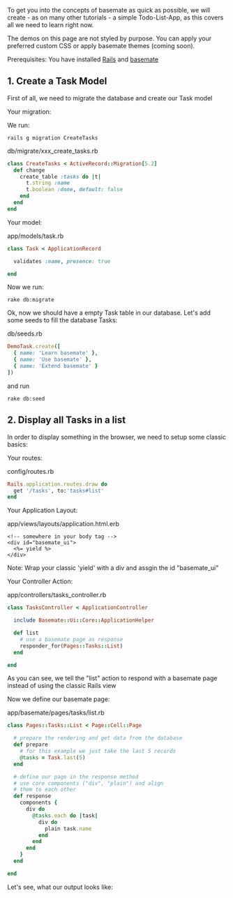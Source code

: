 To get you into the concepts of basemate as quick as possible, we will create -
as on many other tutorials - a simple
Todo-List-App, as this covers all we need to learn right now.

The demos on this page are not styled by purpose. You can apply your preferred
custom CSS or apply basemate themes (coming soon).

Prerequisites: You have installed [Rails](https://guides.rubyonrails.org/getting_started.html)
and [basemate](/guides/installation)

## 1. Create a Task Model
First of all, we need to migrate the database and create our Task model

Your migration:

We run:

```shell
rails g migration CreateTasks
```

db/migrate/xxx\_create_tasks.rb

```ruby
class CreateTasks < ActiveRecord::Migration[5.2]
  def change
    create_table :tasks do |t|
      t.string :name
      t.boolean :done, default: false
    end
  end
end

```

Your model:

app/models/task.rb

```ruby
class Task < ApplicationRecord

  validates :name, presence: true

end
```

Now we run:

```shell
rake db:migrate
```

Ok, now we should have a empty Task table in our database. Let's add some seeds
to fill the database Tasks:

db/seeds.rb

```ruby
DemoTask.create([
  { name: 'Learn basemate' },
  { name: 'Use basemate' },
  { name: 'Extend basemate' }
])
```

and run

```shell
rake db:seed
```

## 2. Display all Tasks in a list

In order to display something in the browser, we need to setup some classic basics:

Your routes:

config/routes.rb

```ruby
Rails.application.routes.draw do
  get '/tasks', to:'tasks#list'
end
```

Your Application Layout:

app/views/layouts/application.html.erb

```erb
<!-- somewhere in your body tag -->
<div id="basemate_ui">
  <%= yield %>
</div>
```
Note: Wrap your classic 'yield' with a div and assgin the id  "basemate_ui"

Your Controller Action:

app/controllers/tasks_controller.rb

```ruby
class TasksController < ApplicationController

  include Basemate::Ui::Core::ApplicationHelper

  def list
    # use a basemate page as response
    responder_for(Pages::Tasks::List)
  end

end
```
As you can see, we tell the "list" action to respond with a basemate page instead
of using the classic Rails view

Now we define our basemate page:

app/basemate/pages/tasks/list.rb

```ruby
class Pages::Tasks::List < Page::Cell::Page

  # prepare the rendering and get data from the database
  def prepare
    # for this example we just take the last 5 records
    @tasks = Task.last(5)
  end

  # define our page in the response method
  # use core components ("div", "plain") and align
  # them to each other
  def response
    components {
      div do
        @tasks.each do |task|
          div do
            plain task.name
          end
        end
      end
    }
  end

end
```

Let's see, what our output looks like:
